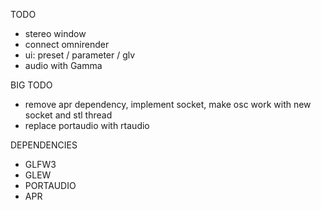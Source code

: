 TODO

- stereo window
- connect omnirender
- ui: preset / parameter / glv
- audio with Gamma

BIG TODO

- remove apr dependency, implement socket, make osc work with new socket and stl thread
- replace portaudio with rtaudio

DEPENDENCIES

- GLFW3
- GLEW
- PORTAUDIO
- APR
